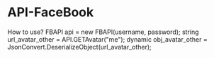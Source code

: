 # API-FaceBook
How to use?
FBAPI api = new FBAPI(username, password);
string url_avatar_other = API.GETAvatar("me");
dynamic obj_avatar_other = JsonConvert.DeserializeObject(url_avatar_other);
